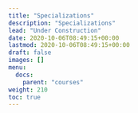 ```yaml
---
title: "Specializations"
description: "Specializations"
lead: "Under Construction"
date: 2020-10-06T08:49:15+00:00
lastmod: 2020-10-06T08:49:15+00:00
draft: false
images: []
menu: 
  docs:
    parent: "courses"
weight: 210
toc: true
---
```

